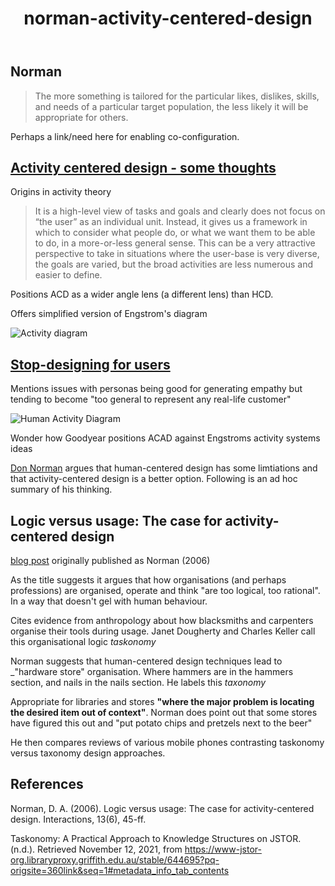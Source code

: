 ﻿---
backlinks:
- title: Design
  url: /memex/sense/Design/design.html
- title: My approach to teaching mathematics
  url: /memex/sense/Teaching/Mathematics/my-approach-to-teaching-mathematics.html
title: norman-activity-centered-design
---
## Norman

> The more something is tailored for the particular likes, dislikes, skills, and needs of a particular target population, the less likely it will be appropriate for others.

Perhaps a link/need here for enabling co-configuration. 
## [Activity centered design - some thoughts](https://ebiinterfaces.wordpress.com/2013/03/13/activity-centered-design-some-thoughts/)

Origins in activity theory
> It is a high-level view of tasks and goals and clearly does not focus on “the user” as an individual unit. Instead, it gives us a framework in which to consider what people do, or what we want them to be able to do, in a more-or-less general sense. This can be a very attractive perspective to take in situations where the user-base is very diverse, the goals are varied, but the broad activities are less numerous and easier to define.

Positions ACD as a wider angle lens (a different lens) than HCD.

Offers simplified version of Engstrom's diagram

![Activity diagram](https://ebiinterfaces.files.wordpress.com/2013/03/screen-shot-2013-03-13-at-09-49-52.png?w=646)

## [Stop-designing for users](https://www.thoughtworks.com/en-au/insights/blog/stop-designing-users)

Mentions issues with personas being good for generating empathy but tending to become "too general to represent any real-life customer" 

 ![Human Activity Diagram](https://www.thoughtworks.com/content/dam/thoughtworks/images/photography/inline-image/insights/blog/user-experience/blg_inline_stop_designing_users.png)

 Wonder how Goodyear positions ACAD against Engstroms activity systems ideas

 [Don Norman]() argues that human-centered design has some limtiations and that activity-centered design is a better option. Following is an ad hoc summary of his thinking.

## Logic versus usage: The case for activity-centered design

[blog post](https://jnd.org/logic_versus_usage_the_case_for_activity-centered_design/) originally published as Norman (2006)

As the title suggests it argues that how organisations (and perhaps professions) are organised, operate and think "are too logical, too rational". In a way that doesn't gel with human behaviour.

Cites evidence from anthropology about how blacksmiths and carpenters organise their tools during usage.  Janet Dougherty and Charles Keller call this organisational logic _taskonomy_

Norman suggests that human-centered design techniques lead to _"hardware store" organisation. Where hammers are in the hammers section, and nails in the nails section. He labels this _taxonomy_

Appropriate for libraries and stores **"where the major problem is locating the desired item out of context"**. Norman does point out that some stores have figured this out and "put potato chips and pretzels next to the beer"

He then compares reviews of various mobile phones contrasting taskonomy versus taxonomy design approaches.


## References

Norman, D. A. (2006). Logic versus usage: The case for activity-centered design. Interactions, 13(6), 45-ff.

Taskonomy: A Practical Approach to Knowledge Structures on JSTOR. (n.d.). Retrieved November 12, 2021, from https://www-jstor-org.libraryproxy.griffith.edu.au/stable/644695?pq-origsite=360link&seq=1#metadata_info_tab_contents